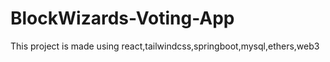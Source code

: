 # BlockWizards-Voting-App
This project is made using react,tailwindcss,springboot,mysql,ethers,web3
